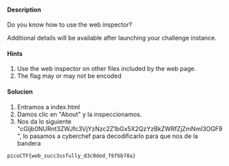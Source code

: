 #### Description

Do you know how to use the web inspector?

Additional details will be available after launching your challenge instance.

#### Hints
1. Use the web inspector on other files included by the web page.
2. The flag may or may not be encoded


#### Solucion

1. Entramos a index.html
2. Damos clic en "About" y la inspeccionamos.
3. Nos da lo siguiente "cGljb0NURnt3ZWJfc3VjYzNzc2Z1bGx5X2QzYzBkZWRfZjZmNmI3OGF9", lo pasamos a cyberchef para decodificarlo para que nos de la bandera
```
picoCTF{web_succ3ssfully_d3c0ded_f6f6b78a}
```